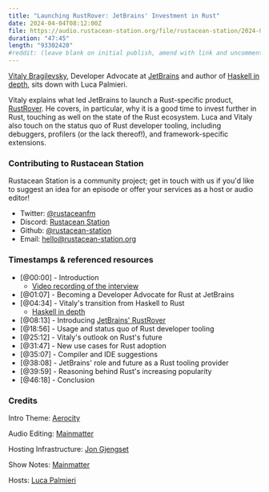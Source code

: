```yaml
---
title: "Launching RustRover: JetBrains' Investment in Rust"
date: 2024-04-04T08:12:00Z
file: https://audio.rustacean-station.org/file/rustacean-station/2024-04-04-vitaly-bragilevsky.mp3
duration: "47:45"
length: "93302420"
#reddit: (leave blank on initial publish, amend with link and uncomment this line after Reddit thread has been posted)
---
```


[Vitaly Bragilevsky](https://bravit.pro/), Developer Advocate at [JetBrains](https://www.jetbrains.com/) and author of 
[Haskell in depth](https://www.manning.com/books/haskell-in-depth), sits down with Luca Palmieri.

Vitaly explains what led JetBrains to launch a Rust-specific product, [RustRover](https://www.jetbrains.com/rust/).
He covers, in particular, why it is a good time to invest further in Rust, touching as well on the state of the Rust ecosystem. 
Luca and Vitaly also touch on the status quo of Rust developer tooling, including debuggers, profilers (or the lack thereof!),
and framework-specific extensions.

### Contributing to Rustacean Station

Rustacean Station is a community project; get in touch with us if you'd like to suggest an idea for an episode or offer your services as a host or audio editor!

 - Twitter: [@rustaceanfm](https://twitter.com/rustaceanfm)
 - Discord: [Rustacean Station](https://discord.gg/cHc3Gyc)
 - Github: [@rustacean-station](https://github.com/rustacean-station/)
 - Email: [hello@rustacean-station.org](mailto:hello@rustacean-station.org)

### Timestamps & referenced resources

- [@00:00] - Introduction
  - [Video recording of the interview](https://mainmatter.com/blog/2024/02/29/launching-rustrover/)
- [@01:07] - Becoming a Developer Advocate for Rust at JetBrains
- [@04:34] - Vitaly's transition from Haskell to Rust
  - [Haskell in depth](https://www.manning.com/books/haskell-in-depth)
- [@08:13] - Introducing [JetBrains' RustRover](https://www.jetbrains.com/rust/)
- [@18:56] - Usage and status quo of Rust developer tooling
- [@25:12] - Vitaly's outlook on Rust's future
- [@31:47] - New use cases for Rust adoption
- [@35:07] - Compiler and IDE suggestions
- [@38:08] - JetBrains' role and future as a Rust tooling provider
- [@39:59] - Reasoning behind Rust's increasing popularity
- [@46:18] - Conclusion

### Credits

Intro Theme: [Aerocity](https://twitter.com/AerocityMusic)

Audio Editing: [Mainmatter](https://mainmatter.com/rust-consulting/)

Hosting Infrastructure: [Jon Gjengset](https://twitter.com/jonhoo/)

Show Notes: [Mainmatter](https://mainmatter.com/rust-consulting/)

Hosts: [Luca Palmieri](https://lpalmieri.com/)

